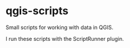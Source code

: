 qgis-scripts
============

Small scripts for working with data in QGIS.

I run these scripts with the ScriptRunner plugin.
